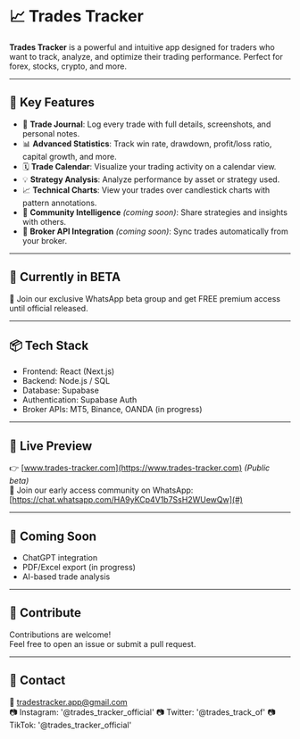# 📈 Trades Tracker

**Trades Tracker** is a powerful and intuitive app designed for traders who want to track, analyze, and optimize their trading performance. Perfect for forex, stocks, crypto, and more.

---

## 🚀 Key Features

- 🧾 **Trade Journal**: Log every trade with full details, screenshots, and personal notes.
- 📊 **Advanced Statistics**: Track win rate, drawdown, profit/loss ratio, capital growth, and more.
- 🗓️ **Trade Calendar**: Visualize your trading activity on a calendar view.
- 💡 **Strategy Analysis**: Analyze performance by asset or strategy used.
- 📈 **Technical Charts**: View your trades over candlestick charts with pattern annotations.
- 🧠 **Community Intelligence** *(coming soon)*: Share strategies and insights with others.
- 🔗 **Broker API Integration** *(coming soon)*: Sync trades automatically from your broker.

---

## 🧪 Currently in BETA

💎 Join our exclusive WhatsApp beta group and get FREE premium access until official released.

---

## 📦 Tech Stack

- Frontend: React (Next.js)
- Backend: Node.js / SQL
- Database: Supabase
- Authentication: Supabase Auth
- Broker APIs: MT5, Binance, OANDA (in progress)

---

## 📲 Live Preview

👉 [www.trades-tracker.com](https://www.trades-tracker.com) *(Public beta)*  
📱 Join our early access community on WhatsApp: [https://chat.whatsapp.com/HA9yKCp4V1b7SsH2WUewQw](#)

---

## 🔮 Coming Soon

- ChatGPT integration
- PDF/Excel export (in progress)
- AI-based trade analysis

---

## 🤝 Contribute

Contributions are welcome!  
Feel free to open an issue or submit a pull request.

---

## 📧 Contact

📨 tradestracker.app@gmail.com  
📷 Instagram: '@trades_tracker_official' 
📷 Twitter: '@trades_track_of'
📷 TikTok: '@trades_tracker_official'
